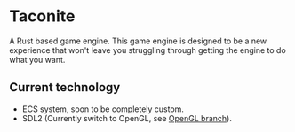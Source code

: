 # Taconite

A Rust based game engine. This game engine is designed to be a new experience that won't leave you struggling through getting the engine to do what you want.

## Current technology

* ECS system, soon to be completely custom.
* SDL2 (Currently switch to OpenGL, see [OpenGL branch](https://github.com/TeaSpillStudios/taconite/tree/opengl)).
